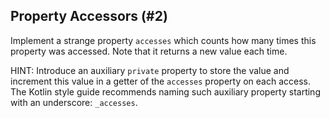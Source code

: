 ## Property Accessors (#2)

Implement a strange property `accesses` which counts how many times this
property was accessed.  Note that it returns a new value each time.

HINT: Introduce an auxiliary `private` property to store the value and
increment this value in a getter of the `accesses` property on each access. The
Kotlin style guide recommends naming such auxiliary property starting with an
underscore: `_accesses`.